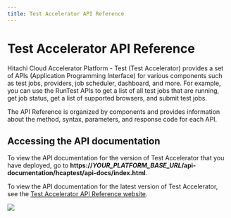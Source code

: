 ```yaml
---
title: Test Accelerator API Reference
---
```


# <a id="api" name="api"></a>Test Accelerator API Reference

Hitachi Cloud Accelerator Platform - Test (Test Accelerator) provides a set of APIs (Application Programming Interface) for various components such as test jobs, providers, job scheduler, dashboard, and more. For example, you can use the RunTest APIs to get a list of all test jobs that are running, get job status, get a list of supported browsers, and submit test jobs.<br>

The API Reference is organized by components and provides information about the method, syntax, parameters, and response code for each API.

## Accessing the API documentation

To view the API documentation for the version of Test Accelerator that you have deployed, go to **https://*YOUR_PLATFORM_BASE_URL*/api-documentation/hcaptest/api-docs/index.html**.

To view the API documentation for the latest version of Test Accelerator, see the [Test Accelerator API Reference website](https://rean-platform.reancloud.com/api-documentation/hcaptest/api-docs/index.html).

![](/images/rean-test/rt_apiwebsite.PNG)



